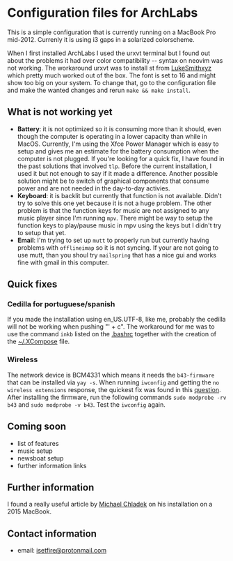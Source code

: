 # Configuration files for ArchLabs

This is a simple configuration that is currently running on
a MacBook Pro mid-2012. Currenly it is using i3 gaps in a
solarized colorscheme.

When I first installed ArchLabs I used the urxvt
terminal but I found out about the problems it had over
color compatibility -- syntax on neovim was not working.
The workaround urxvt was to install st from
[LukeSmithxyz](https://github.com/LukeSmithxyz/st) which
pretty much worked out of the box. The font is set to 16
and might show too big on your system. To change that, go
to the configuration file and make the wanted changes and
rerun `make && make install`.

## What is not working yet

- **Battery**: it is not optimized so it is consuming more than
    it should, even though the computer is operating in a
    lower capacity than while in MacOS. Currently, I'm using the
    Xfce Power Manager which is easy to setup and gives me
    an estimate for the battery consumption when the
    computer is not plugged. If you're looking for a quick
    fix, I have found in the past solutions that involved
    `tlp`. Before the current installation, I used it but not
    enough to say if it made a difference. Another possible
    solution might be to switch of graphical components that
    consume power and are not needed in the day-to-day activies.
- **Keyboard**: it is backlit but currently that function is
    not available. Didn't try to solve this one yet because
    it is not a huge problem. The other problem is that the
    function keys for music are not assigned to any music
    player since I'm running `mpv`. There might be way to
    setup the function keys to play/pause music in mpv using
    the keys but I didn't try to setup that yet.
- **Email**: I'm trying to set up `mutt` to properly run but
    currently having problems with `offlineimap` so it is
    not syncing. If your are not going to use mutt, than you
    shoul try `mailspring` that has a nice gui and works
    fine with gmail in this computer.

## Quick fixes

### Cedilla for portuguese/spanish

If you made the installation using en_US.UTF-8, like me,
probably the cedilla will not be working when pushing "' + c".
The workaround for me was to use the command `inkb` listed on the 
[.bashrc](https://github.com/isetfiretotherain/ArchLabs_on_MacBook/blob/master/dotfiles/.bashrc) 
together with the creation of the [~/.XCompose](https://github.com/isetfiretotherain/ArchLabs_on_MacBook/blob/master/dotfiles/.XCompose) file.

### Wireless

The network device is BCM4331 which means it needs the
`b43-firmware` that can be installed via `yay -s`. When
running `iwconfig` and getting the `no wireless extensions`
response, the quickest fix was found in this [question](https://askubuntu.com/questions/470153/no-wireless-when-install-14-04-on-macbook-pro).
After installing the firmware, run the following commands
`sudo modprobe -rv b43` and `sudo modprobe -v b43`. Test the
`iwconfig` again.

## Coming soon

- list of features
- music setup
- newsboat setup
- further information links

## Further information

I found a really useful article by [Michael Chladek](https://mchladek.me/post/arch-mbp/)
on his installation on a 2015 MacBook. 

## Contact information

- email: isetfire@protonmail.com
